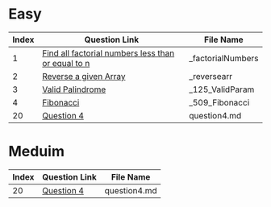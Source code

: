 
# Easy

| Index | Question Link | File Name |
|-------|--------------|-----------|
|   1   | [Find all factorial numbers less than or equal to n](https://www.geeksforgeeks.org/problems/find-all-factorial-numbers-less-than-or-equal-to-n3548/0) | _factorialNumbers |
|   2   | [Reverse a given Array](https://www.example.com/question4) | _reversearr |
|   3   | [Valid Palindrome](https://leetcode.com/problems/valid-palindrome) | _125_ValidParam |
|   4   | [Fibonacci](https://leetcode.com/problems/_509_Fibonacci/description/) | _509_Fibonacci |
|   20   | [Question 4](https://www.example.com/question4) | question4.md |




# Meduim

| Index | Question Link | File Name |
|-------|--------------|-----------|
|   20   | [Question 4](https://www.example.com/question4) | question4.md |